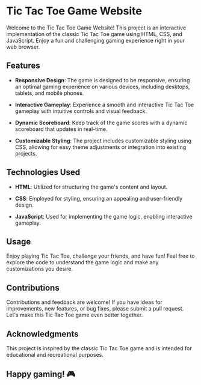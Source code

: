
# Tic Tac Toe Game Website

Welcome to the Tic Tac Toe Game Website! This project is an interactive implementation of the classic Tic Tac Toe game using HTML, CSS, and JavaScript. Enjoy a fun and challenging gaming experience right in your web browser.

## Features

- **Responsive Design**: The game is designed to be responsive, ensuring an optimal gaming experience on various devices, including desktops, tablets, and mobile phones.

- **Interactive Gameplay**: Experience a smooth and interactive Tic Tac Toe gameplay with intuitive controls and visual feedback.

- **Dynamic Scoreboard**: Keep track of the game scores with a dynamic scoreboard that updates in real-time.

- **Customizable Styling**: The project includes customizable styling using CSS, allowing for easy theme adjustments or integration into existing projects.

## Technologies Used

- **HTML**: Utilized for structuring the game's content and layout.

- **CSS**: Employed for styling, ensuring an appealing and user-friendly design.

- **JavaScript**: Used for implementing the game logic, enabling interactive gameplay.

## Usage
Enjoy playing Tic Tac Toe, challenge your friends, and have fun! Feel free to explore the code to understand the game logic and make any customizations you desire.

## Contributions
Contributions and feedback are welcome! If you have ideas for improvements, new features, or bug fixes, please submit a pull request. Let's make this Tic Tac Toe game even better together.

## Acknowledgments
This project is inspired by the classic Tic Tac Toe game and is intended for educational and recreational purposes.

## Happy gaming! 🎮

